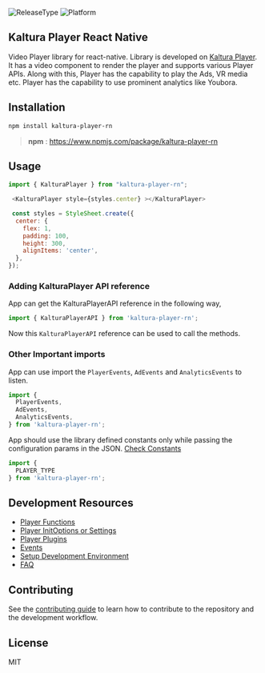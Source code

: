 ![ReleaseType](https://img.shields.io/badge/Release%20Type-Alpha-blue)
![Platform](https://img.shields.io/badge/Platform-React--Native%20Video%20Player-green)


## Kaltura Player React Native

Video Player library for react-native. Library is developed on [Kaltura Player](https://developer.kaltura.com/player/).
It has a video component to render the player and supports various Player APIs.
Along with this, Player has the capability to play the Ads, VR media etc. Player has the capability to use prominent analytics
like Youbora.

## Installation

```sh
npm install kaltura-player-rn
```

> **npm** : https://www.npmjs.com/package/kaltura-player-rn 

## Usage

```js
import { KalturaPlayer } from "kaltura-player-rn";

 <KalturaPlayer style={styles.center} ></KalturaPlayer>

 const styles = StyleSheet.create({
  center: {
    flex: 1,
    padding: 100,
    height: 300,
    alignItems: 'center',
  },
});       
```

### Adding KalturaPlayer API reference

App can get the KalturaPlayerAPI reference in the following way,

```js
import { KalturaPlayerAPI } from 'kaltura-player-rn';

```

Now this `KalturaPlayerAPI` reference can be used to call the methods.

### Other Important imports

App can use import the `PlayerEvents`, `AdEvents` and `AnalyticsEvents` to listen.

```js
import {
  PlayerEvents,
  AdEvents,
  AnalyticsEvents,
} from 'kaltura-player-rn';

```

App should use the library defined constants only while passing the configuration params in the JSON.
[Check Constants](./docs/player-functions.md#constants)

```js
import {
  PLAYER_TYPE
} from 'kaltura-player-rn';

```

## Development Resources

- [Player Functions](./docs/player-functions.md)
- [Player InitOptions or Settings](./docs/player-initoptions.md)
- [Player Plugins](./docs/player-plugins.md)
- [Events](./docs/events.md)
- [Setup Development Environment](./docs/setup-dev-environment.md)
- [FAQ](./docs/faq.md)


## Contributing

See the [contributing guide](CONTRIBUTING.md) to learn how to contribute to the repository and the development workflow.

## License

MIT
